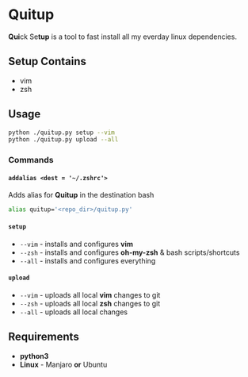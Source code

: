 # Quitup

**Qui**ck Se**tup** is a tool to fast install all my everday linux dependencies.

## Setup Contains
- vim
- zsh

## Usage

```sh
python ./quitup.py setup --vim
python ./quitup.py upload --all
```

### Commands

#### `addalias <dest = '~/.zshrc'>`
Adds alias for **Quitup** in the destination bash 
```bash
alias quitup='<repo_dir>/quitup.py'
```

#### `setup`

- `--vim` - installs and configures **vim**
- `--zsh` - installs and configures **oh-my-zsh** & bash scripts/shortcuts
- `--all` - installs and configures everything

#### `upload`

- `--vim` - uploads all local **vim** changes to git
- `--zsh` - uploads all local **zsh** changes to git
- `--all` - uploads all local changes

## Requirements

- **python3**
- **Linux** - Manjaro **or** Ubuntu
    